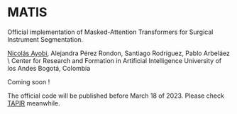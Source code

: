 # MATIS
Official implementation of Masked-Attention Transformers for Surgical Instrument Segmentation.

[Nicolás Ayobi](https://nayobi.github.io/), Alejandra Pérez Rondon, Santiago Rodríguez, Pablo Arbeláez \\
Center for Research and Formation in Artificial Intelligence
University of los Andes
Bogotá, Colombia

Coming soon !

The official code will be published before March 18 of 2023. 
Please check [TAPIR](https://github.com/BCV-Uniandes/TAPIR) meanwhile.
